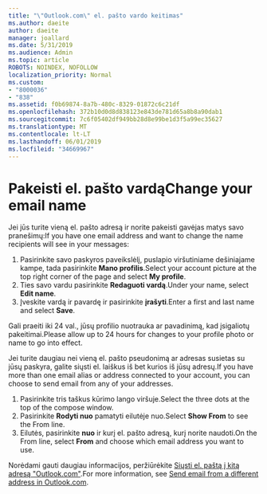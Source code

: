 ```yaml
---
title: "\"Outlook.com\" el. pašto vardo keitimas"
ms.author: daeite
author: daeite
manager: joallard
ms.date: 5/31/2019
ms.audience: Admin
ms.topic: article
ROBOTS: NOINDEX, NOFOLLOW
localization_priority: Normal
ms.custom:
- "8000036"
- "838"
ms.assetid: f0b69874-8a7b-480c-8329-01872c6c21df
ms.openlocfilehash: 372b10d0d8d838123e843de781d65a8b8a90dab1
ms.sourcegitcommit: 7c6f05402df949bb28d8e99be1d3f5a99ec35627
ms.translationtype: MT
ms.contentlocale: lt-LT
ms.lasthandoff: 06/01/2019
ms.locfileid: "34669967"
---
```

# <a name="change-your-email-name"></a><span data-ttu-id="f00e9-102">Pakeisti el. pašto vardą</span><span class="sxs-lookup"><span data-stu-id="f00e9-102">Change your email name</span></span>

<span data-ttu-id="f00e9-103">Jei jūs turite vieną el. pašto adresą ir norite pakeisti gavėjas matys savo pranešimų:</span><span class="sxs-lookup"><span data-stu-id="f00e9-103">If you have one email address and want to change the name recipients will see in your messages:</span></span>
  
1. <span data-ttu-id="f00e9-104">Pasirinkite savo paskyros paveikslėlį, puslapio viršutiniame dešiniajame kampe, tada pasirinkite **Mano profilis**.</span><span class="sxs-lookup"><span data-stu-id="f00e9-104">Select your account picture at the top right corner of the page and select **My profile**.</span></span>
1. <span data-ttu-id="f00e9-105">Ties savo vardu pasirinkite **Redaguoti vardą**.</span><span class="sxs-lookup"><span data-stu-id="f00e9-105">Under your name, select **Edit name**.</span></span>
1. <span data-ttu-id="f00e9-106">Įveskite vardą ir pavardę ir pasirinkite **įrašyti**.</span><span class="sxs-lookup"><span data-stu-id="f00e9-106">Enter a first and last name and select **Save**.</span></span>

<span data-ttu-id="f00e9-107">Gali praeiti iki 24 val., jūsų profilio nuotrauka ar pavadinimą, kad įsigaliotų pakeitimai.</span><span class="sxs-lookup"><span data-stu-id="f00e9-107">Please allow up to 24 hours for changes to your profile photo or name to go into effect.</span></span>
  
<span data-ttu-id="f00e9-108">Jei turite daugiau nei vieną el. pašto pseudonimą ar adresas susietas su jūsų paskyra, galite siųsti el. laiškus iš bet kurios iš jūsų adresų.</span><span class="sxs-lookup"><span data-stu-id="f00e9-108">If you have more than one email alias or address connected to your account, you can choose to send email from any of your addresses.</span></span>
  
1. <span data-ttu-id="f00e9-109">Pasirinkite tris taškus kūrimo lango viršuje.</span><span class="sxs-lookup"><span data-stu-id="f00e9-109">Select the three dots at the top of the compose window.</span></span>
1. <span data-ttu-id="f00e9-110">Pasirinkite **Rodyti nuo** pamatyti eilutėje nuo.</span><span class="sxs-lookup"><span data-stu-id="f00e9-110">Select **Show From** to see the From line.</span></span>
1. <span data-ttu-id="f00e9-111">Eilutės, pasirinkite **nuo** ir kurį el. pašto adresą, kurį norite naudoti.</span><span class="sxs-lookup"><span data-stu-id="f00e9-111">On the From line, select **From** and choose which email address you want to use.</span></span>

<span data-ttu-id="f00e9-112">Norėdami gauti daugiau informacijos, peržiūrėkite [Siųsti el. paštą į kitą adresą "Outlook.com"](https://go.microsoft.com/fwlink/p/?linkid=2001701&amp;clcid=0x409).</span><span class="sxs-lookup"><span data-stu-id="f00e9-112">For more information, see [Send email from a different address in Outlook.com](https://go.microsoft.com/fwlink/p/?linkid=2001701&amp;clcid=0x409).</span></span>